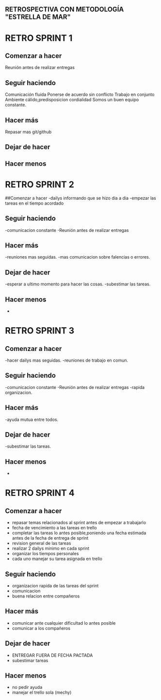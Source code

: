 ## RETROSPECTIVA CON METODOLOGÍA "ESTRELLA DE MAR"

# RETRO SPRINT 1
## Comenzar a hacer
Reunión antes de realizar entregas

## Seguir haciendo
Comunicación fluida
Ponerse de acuerdo sin conflicto
Trabajo en conjunto
Ambiente cálido,predisposicion cordialidad 
Somos un buen equipo constante.

## Hacer más
Repasar mas git/github

## Dejar de hacer


## Hacer menos

 # RETRO SPRINT 2

##Comenzar a hacer
 -dailys informando que se hizo dia a dia
 -empezar las tareas en el tiempo acordado

## Seguir haciendo
 -comunicacion constante
 -Reunión antes de realizar entregas
  

## Hacer más
 -reuniones mas seguidas.
 -mas comunicacion sobre falencias o errores.

## Dejar de hacer
 -esperar a ultimo momento para hacer las cosas.
 -subestimar las tareas.

## Hacer menos
 -
 # RETRO SPRINT 3
 
 ## Comenzar a hacer
 -hacer dailys mas seguidas.
 -reuniones de trabajo en comun.


## Seguir haciendo
-comunicacion constante
 -Reunión antes de realizar entregas
 -rapida organizacion.
 
  

## Hacer más
-ayuda mutua entre todos.

## Dejar de hacer
 -subestimar las tareas.

## Hacer menos
 -
 
 
 
  # RETRO SPRINT 4
 
 ## Comenzar a hacer
- repasar temas relacionados al sprint antes de empezar a trabajarlo
 - fecha de vencimiento a las tareas en trello
 - completar las tareas lo antes posible,poniendo una fecha estimada antes de la fecha de entrega de sprint
 - revision general de las tareas 
 - realizar 2 dailys minimo en cada sprint
 - organizar los tiempos personales
 - cada uno manejar su tarea asignada en trello



## Seguir haciendo

 - organizacion rapida de las tareas del sprint
 - comunicacion 
 - buena relacion entre compañeros
 
  

## Hacer más
- comunicar ante cualquier dificultad lo antes posible 
 - comunicar a los compañeros

## Dejar de hacer
- ENTREGAR FUERA DE FECHA PACTADA
 - subestimar tareas

## Hacer menos
 - no pedir ayuda
- manejar el trello sola (mechy)

